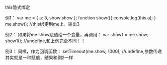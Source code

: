 this隐式绑定

例1：
var me = {
	a: 3,
	show:show
};
function show(){
	console.log(this.a);
}
me.show(); //this绑定到me上，输出3

例2：
如果将me.show赋值给一个变量，再调用：
var show1 = me.show;
show1(); //undefine,和上例完全不同！！

例3：
同样，作为回调函数：
setTimeout(me.show, 1000); //undefine,参数传递其实就是一种赋值，结果和例2一样


